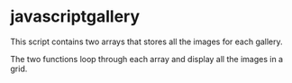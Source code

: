 # javascriptgallery

This script contains two arrays that stores all the images for each gallery.

The two functions loop through each array and display all the images in a grid.
